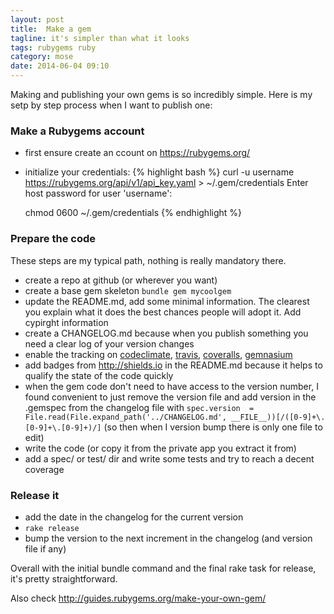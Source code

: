 ```yaml
---
layout: post
title:  Make a gem
tagline: it's simpler than what it looks
tags: rubygems ruby
category: mose
date: 2014-06-04 09:10
---
```

Making and publishing your own gems is so incredibly simple. Here is my setp by step process when I want to publish one:

### Make a Rubygems account

- first ensure create an ccount on <https://rubygems.org/>
- initialize your credentials:
  {% highlight bash %}
  curl -u username https://rubygems.org/api/v1/api_key.yaml > ~/.gem/credentials
  Enter host password for user 'username':

  chmod 0600 ~/.gem/credentials
  {% endhighlight %}

### Prepare the code

These steps are my typical path, nothing is really mandatory there.

- create a repo at github (or wherever you want)
- create a base gem skeleton `bundle gem mycoolgem`
- update the README.md, add some minimal information. The clearest you explain what it does the best chances people will adopt it. Add cypirght information
- create a CHANGELOG.md because when you publish something you need a clear log of your version changes
- enable the tracking on [codeclimate][1], [travis][2], [coveralls][3], [gemnasium][4]
- add badges from <http://shields.io> in the README.md because it helps to qualify the state of the code quickly
- when the gem code don't need to have access to the version number, I found convenient to just remove the version file and add version in the .gemspec from the changelog file with
  `spec.version  = File.read(File.expand_path('../CHANGELOG.md', __FILE__))[/([0-9]+\.[0-9]+\.[0-9]+)/]`
  (so then when I version bump there is only one file to edit)
- write the code (or copy it from the private app you extract it from)
- add a spec/ or test/ dir and write some tests and try to reach a decent coverage

### Release it

- add the date in the changelog for the current version
- `rake release`
- bump the version to the next increment in the changelog (and version file if any)

Overall with the initial bundle command and the final rake task for release, it's pretty straightforward.

Also check <http://guides.rubygems.org/make-your-own-gem/>

[1]: https://codeclimate.com/
[2]: https://travis-ci.org/
[3]: https://coveralls.io/
[4]: https://gemnasium.com
